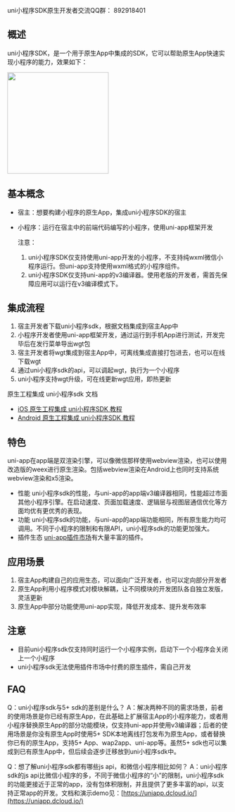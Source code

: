 uni小程序SDK原生开发者交流QQ群： 892918401

## 概述 
uni小程序SDK，是一个用于原生App中集成的SDK，它可以帮助原生App快速实现小程序的能力，效果如下：

<img src="https://img-cdn-qiniu.dcloud.net.cn/uploads/article/20200208/17968bd5afe1e15f1b0b4965a194726f.gif" width=230>

## 基本概念
- 宿主：想要构建小程序的原生App，集成uni小程序SDK的宿主
- 小程序：运行在宿主中的前端代码编写的小程序，使用uni-app框架开发

	注意：
	
	1. uni小程序SDK仅支持使用uni-app开发的小程序，不支持纯wxml微信小程序运行。但uni-app支持使用wxml格式的小程序组件。
	2. uni小程序SDK仅支持uni-app的v3编译器。使用老版的开发者，需首先保障应用可以运行在v3编译模式下。

## 集成流程
1. 宿主开发者下载uni小程序sdk，根据文档集成到宿主App中
2. 小程序开发者使用uni-app框架开发，通过运行到手机App进行测试，开发完毕后在发行菜单导出wgt包
3. 宿主开发者将wgt集成到宿主App中，可离线集成直接打包进去，也可以在线下载wgt
4. 通过uni小程序sdk的api，可以调起wgt，执行为一个小程序
5. uni小程序支持wgt升级，可在线更新wgt应用，即热更新

原生工程集成 uni小程序sdk 文档

 - [iOS 原生工程集成 uni小程序SDK 教程](https://ask.dcloud.net.cn/docs/#https://ask.dcloud.net.cn/article/36940)
 - [Android 原生工程集成 uni小程序SDK 教程](https://ask.dcloud.net.cn/docs/#https://ask.dcloud.net.cn/article/36958)

## 特色
uni-app在app端是双渲染引擎，可以像微信那样使用webview渲染，也可以使用改造版的weex进行原生渲染。包括webview渲染在Android上也同时支持系统webview渲染和x5渲染。

- 性能
uni小程序sdk的性能，与uni-app的app端v3编译器相同，性能超过市面其他小程序引擎。在启动速度、页面加载速度、逻辑层与视图层通信优化等方面均优有更优秀的表现。
- 功能
uni小程序sdk的功能，与uni-app的app端功能相同，所有原生能力均可调用。不同于小程序的限制和有限API，uni小程序sdk的功能更加强大。
- 插件生态
[uni-app插件市场](https://ext.dcloud.net.cn/)有大量丰富的插件。

## 应用场景
1. 宿主App构建自己的应用生态，可以面向广泛开发者，也可以定向部分开发者
2. 原生App利用小程序模式对模块解耦，让不同模块的开发团队各自独立发版，灵活更新
3. 原生App中部分功能使用uni-app实现，降低开发成本、提升发布效率

## 注意
- 目前uni小程序sdk仅支持同时运行一个小程序实例，启动下一个小程序会关闭上一个小程序
- uni小程序sdk无法使用插件市场中付费的原生插件，需自己开发

## FAQ
Q：uni小程序sdk与5+ sdk的差别是什么？
A：解决两种不同的需求场景，前者的使用场景是你已经有原生App，在此基础上扩展宿主App的小程序能力，或者用小程序替换原生App的部分功能模块，仅支持uni-app并使用v3编译器；后者的使用场景是你没有原生App时使用5+ SDK本地离线打包发布为原生App，或者替换你已有的原生App，支持5+ App、wap2app、uni-app等。虽然5+ sdk也可以集成到已有原生App中，但后续会逐步迁移放到uni小程序sdk中。

Q：想了解uni小程序sdk都有哪些js api，和微信小程序相比如何？
A：uni小程序sdk的js api比微信小程序的多，不同于微信小程序的“小”的限制，uni小程序sdk的功能更接近于正常的app，没有包体积限制，并且提供了更多丰富的api，以支持正常app的开发。文档和演示demo见：[https://uniapp.dcloud.io/](https://uniapp.dcloud.io/)